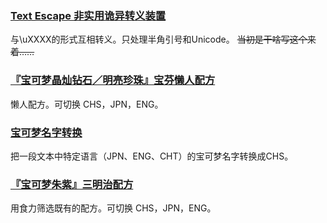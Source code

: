 ### [Text Escape 非实用诡异转义装置](https://aeroblast.github.io/webapp/text_escape)
与\uXXXX的形式互相转义。只处理半角引号和Unicode。
~~当初是干啥写这个来着……~~

### [『宝可梦晶灿钻石／明亮珍珠』宝芬懒人配方](https://aeroblast.github.io/webapp/PMBDSP_PoffinRecipe)
懒人配方。可切换 CHS，JPN，ENG。

### [宝可梦名字转换](https://aeroblast.github.io/webapp/pm_name_translation/)
把一段文本中特定语言（JPN、ENG、CHT）的宝可梦名字转换成CHS。

### [『宝可梦朱紫』三明治配方](https://aeroblast.github.io/webapp/PMSV_SandwichRecipe)
用食力筛选既有的配方。可切换 CHS，JPN，ENG。
